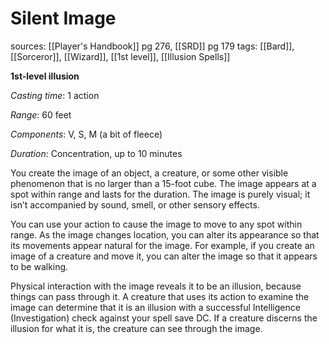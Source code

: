 # Silent Image
sources: [[Player's Handbook]] pg 276, [[SRD]] pg 179
tags: [[Bard]], [[Sorceror]], [[Wizard]], [[1st level]], [[Illusion Spells]]

**1st-level illusion**

*Casting time*: 1 action

*Range*: 60 feet

*Components*: V, S, M (a bit of fleece)

*Duration*: Concentration, up to 10 minutes

You create the image of an object, a creature, or some other visible phenomenon that is no larger than a 15-foot cube. The image appears at a spot within range and lasts for the duration. The image is purely visual; it isn’t accompanied by sound, smell, or other sensory effects. 

You can use your action to cause the image to move to any spot within range. As the image changes location, you can alter its appearance so that its movements appear natural for the image. For example, if you create an image of a creature and move it, you can alter the image so that it appears to be walking.

Physical interaction with the image reveals it to be an illusion, because things can pass through it. A creature that uses its action to examine the image can determine that it is an illusion with a successful Intelligence (Investigation) check against your spell save DC. If a creature discerns the illusion for what it is, the creature can see through the image.
